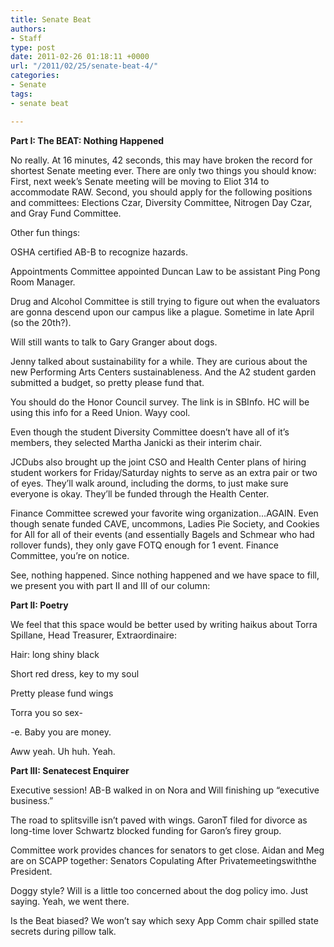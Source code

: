 ```yaml
---
title: Senate Beat
authors:
- Staff
type: post
date: 2011-02-26 01:18:11 +0000
url: "/2011/02/25/senate-beat-4/"
categories:
- Senate
tags:
- senate beat

---
```

**Part I: The BEAT: Nothing Happened**

No really. At 16 minutes, 42 seconds, this may have broken the record for shortest Senate meeting ever. There are only two things you should know: First, next week’s Senate meeting will be moving to Eliot 314 to accommodate RAW. Second, you should apply for the following positions and committees: Elections Czar, Diversity Committee, Nitrogen Day Czar, and Gray Fund Committee.

Other fun things:

OSHA certified AB-B to recognize hazards.

Appointments Committee appointed Duncan Law to be assistant Ping Pong Room Manager.

Drug and Alcohol Committee is still trying to figure out when the evaluators are gonna descend upon our campus like a plague. Sometime in late April (so the 20th?).

Will still wants to talk to Gary Granger about dogs.

Jenny talked about sustainability for a while. They are curious about the new Performing Arts Centers sustainableness. And the A2 student garden submitted a budget, so pretty please fund that.

You should do the Honor Council survey. The link is in SBInfo. HC will be using this info for a Reed Union. Wayy cool.

Even though the student Diversity Committee doesn’t have all of it’s members, they selected Martha Janicki as their interim chair.

JCDubs also brought up the joint CSO and Health Center plans of hiring student workers for Friday/Saturday nights to serve as an extra pair or two of eyes. They’ll walk around, including the dorms, to just make sure everyone is okay. They’ll be funded through the Health Center.

Finance Committee screwed your favorite wing organization&#8230;AGAIN. Even though senate funded CAVE, uncommons, Ladies Pie Society, and Cookies for All for all of their events (and essentially Bagels and Schmear who had rollover funds), they only gave FOTQ enough for 1 event. Finance Committee, you’re on notice.

See, nothing happened. Since nothing happened and we have space to fill, we present you with part II and III of our column:

**Part II: Poetry**

We feel that this space would be better used by writing haikus about Torra Spillane, Head Treasurer, Extraordinaire:

Hair: long shiny black
  
Short red dress, key to my soul
  
Pretty please fund wings

Torra you so sex-
  
-e. Baby you are money.
  
Aww yeah. Uh huh. Yeah.

**Part III: Senatecest Enquirer**

Executive session! AB-B walked in on Nora and Will finishing up “executive business.”

The road to splitsville isn’t paved with wings. GaronT filed for divorce as long-time lover Schwartz blocked funding for Garon’s firey group.

Committee work provides chances for senators to get close. Aidan and Meg are on SCAPP together: Senators Copulating After Privatemeetingswiththe President.

Doggy style? Will is a little too concerned about the dog policy imo. Just saying. Yeah, we went there.

Is the Beat biased? We won’t say which sexy App Comm chair spilled state secrets during pillow talk.